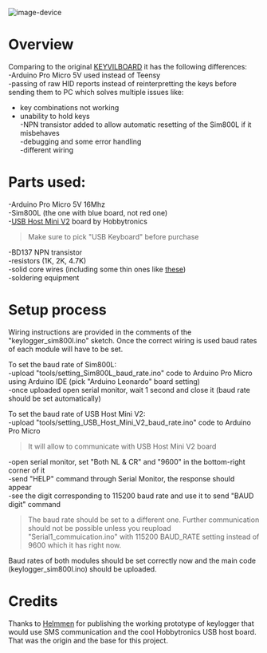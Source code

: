 ![image-device](https://i.imgur.com/B8xKmBY.png)

# Overview  
Comparing to the original [KEYVILBOARD](https://github.com/helmmen/KEYVILBOARD) it has the following differences:  
-Arduino Pro Micro 5V used instead of Teensy  
-passing of raw HID reports instead of reinterpretting the keys before sending them to PC which solves multiple issues like:  
- key combinations not working  
- unability to hold keys  
-NPN transistor added to allow automatic resetting of the Sim800L if it misbehaves  
-debugging and some error handling  
-different wiring  
 
# Parts used:  
-Arduino Pro Micro 5V 16Mhz  
-Sim800L (the one with blue board, not red one)  
-[USB Host Mini V2](http://www.hobbytronics.co.uk/usb-host-mini) board by Hobbytronics  
> Make sure to pick "USB Keyboard" before purchase  

-BD137 NPN transistor  
-resistors (1K, 2K, 4.7K)  
-solid core wires (including some thin ones like [these](https://www.ebay.co.uk/itm/30AWG-Insulated-Silver-Plated-Single-Core-Copper-PCB-0-25mm-Kynar-Wrapping-Wire/263504549866))  
-soldering equipment  

# Setup process  
Wiring instructions are provided in the comments of the "keylogger_sim800l.ino" sketch.
Once the correct wiring is used baud rates of each module will have to be set.  
 
To set the baud rate of Sim800L:  
-upload "tools/setting_Sim800L_baud_rate.ino" code to Arduino Pro Micro using Arduino IDE (pick "Arduino Leonardo" board setting)  
-once uploaded open serial monitor, wait 1 second and close it (baud rate should be set automatically)  

To set the baud rate of USB Host Mini V2:  
-upload "tools/setting_USB_Host_Mini_V2_baud_rate.ino" code to Arduino Pro Micro  
> It will allow to communicate with USB Host Mini V2 board  

-open serial monitor, set "Both NL & CR" and "9600" in the bottom-right corner of it  
-send "HELP" command through Serial Monitor, the response should appear  
-see the digit corresponding to 115200 baud rate and use it to send "BAUD digit" command  
> The baud rate should be set to a different one. Further communication should not be possible unless you reupload "Serial1_commuication.ino" with 115200 BAUD_RATE setting instead of 9600 which it has right now.  

Baud rates of both modules should be set correctly now and the main code (keylogger_sim800l.ino) should be uploaded.


# Credits  
Thanks to [Helmmen](https://github.com/helmmen/KEYVILBOARD) for publishing the working prototype of keylogger that would use SMS communication and the cool Hobbytronics USB host board. That was the origin and the base for this project.  